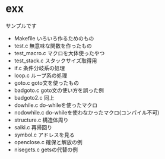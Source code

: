 # exx
サンプルです

- Makefile いろいろ作るためのもの
- test.c 無意味な関数を作ったもの
- test_macro.c マクロを大体使ったやつ
- test_stack.c スタックサイズ取得用
- if.c 条件分岐系の処理
- loop.c ループ系の処理
- goto.c goto文を使ったもの
- badgoto.c goto文の使い方を誤った例
- badgoto2.c 同上
- dowhile.c do-whileを使ったマクロ
- nodowhile.c do-whileを使わなかったマクロ(コンパイル不可)
- structure.c 構造体周り
- saiki.c 再帰回り
- symbol.c アドレスを見る
- openclose.c 確保と解放の例
- nisegets.c getsの代替の例

